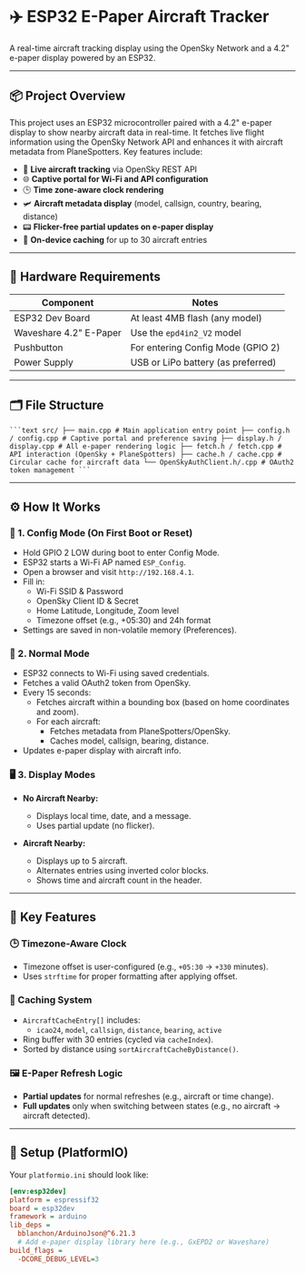 # ✈️ ESP32 E-Paper Aircraft Tracker

A real-time aircraft tracking display using the OpenSky Network and a 4.2" e-paper display powered by an ESP32.

---

## 📦 Project Overview

This project uses an ESP32 microcontroller paired with a 4.2" e-paper display to show nearby aircraft data in real-time. It fetches live flight information using the OpenSky Network API and enhances it with aircraft metadata from PlaneSpotters. Key features include:

- 📡 **Live aircraft tracking** via OpenSky REST API  
- 🌐 **Captive portal for Wi-Fi and API configuration**  
- 🕒 **Time zone-aware clock rendering**  
- 🛩 **Aircraft metadata display** (model, callsign, country, bearing, distance)  
- 📟 **Flicker-free partial updates on e-paper display**  
- 🧠 **On-device caching** for up to 30 aircraft entries  

---

## 🧱 Hardware Requirements

| Component               | Notes                                 |
|------------------------|----------------------------------------|
| ESP32 Dev Board        | At least 4MB flash (any model)         |
| Waveshare 4.2" E-Paper | Use the `epd4in2_V2` model              |
| Pushbutton             | For entering Config Mode (GPIO 2)      |
| Power Supply           | USB or LiPo battery (as preferred)     |

---

## 🗂 File Structure

<pre><code>```text src/ ├── main.cpp # Main application entry point ├── config.h / config.cpp # Captive portal and preference saving ├── display.h / display.cpp # All e-paper rendering logic ├── fetch.h / fetch.cpp # API interaction (OpenSky + PlaneSpotters) ├── cache.h / cache.cpp # Circular cache for aircraft data └── OpenSkyAuthClient.h/.cpp # OAuth2 token management ```</code></pre>


---

## ⚙️ How It Works

### 🔧 1. Config Mode (On First Boot or Reset)

- Hold GPIO 2 LOW during boot to enter Config Mode.
- ESP32 starts a Wi-Fi AP named `ESP_Config`.
- Open a browser and visit `http://192.168.4.1`.
- Fill in:
  - Wi-Fi SSID & Password
  - OpenSky Client ID & Secret
  - Home Latitude, Longitude, Zoom level
  - Timezone offset (e.g., +05:30) and 24h format
- Settings are saved in non-volatile memory (Preferences).

### 🚀 2. Normal Mode

- ESP32 connects to Wi-Fi using saved credentials.
- Fetches a valid OAuth2 token from OpenSky.
- Every 15 seconds:
  - Fetches aircraft within a bounding box (based on home coordinates and zoom).
  - For each aircraft:
    - Fetches metadata from PlaneSpotters/OpenSky.
    - Caches model, callsign, bearing, distance.
- Updates e-paper display with aircraft info.

### 🖥 3. Display Modes

- **No Aircraft Nearby:**
  - Displays local time, date, and a message.
  - Uses partial update (no flicker).

- **Aircraft Nearby:**
  - Displays up to 5 aircraft.
  - Alternates entries using inverted color blocks.
  - Shows time and aircraft count in the header.

---

## 🧠 Key Features

### 🕒 Timezone-Aware Clock

- Timezone offset is user-configured (e.g., `+05:30` → `+330` minutes).
- Uses `strftime` for proper formatting after applying offset.

### 🧠 Caching System

- `AircraftCacheEntry[]` includes:
  - `icao24`, `model`, `callsign`, `distance`, `bearing`, `active`
- Ring buffer with 30 entries (cycled via `cacheIndex`).
- Sorted by distance using `sortAircraftCacheByDistance()`.

### 🖼 E-Paper Refresh Logic

- **Partial updates** for normal refreshes (e.g., aircraft or time change).
- **Full updates** only when switching between states (e.g., no aircraft → aircraft detected).

---

## 🔧 Setup (PlatformIO)

Your `platformio.ini` should look like:

```ini
[env:esp32dev]
platform = espressif32
board = esp32dev
framework = arduino
lib_deps =
  bblanchon/ArduinoJson@^6.21.3
  # Add e-paper display library here (e.g., GxEPD2 or Waveshare)
build_flags =
  -DCORE_DEBUG_LEVEL=3

